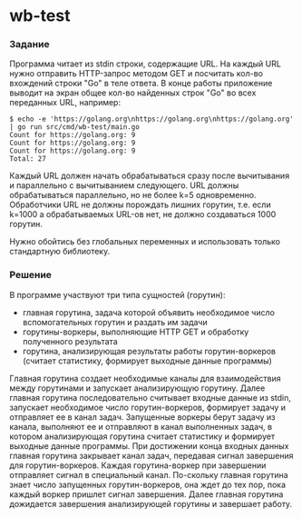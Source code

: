 # wb-test
### Задание

Программа читает из stdin строки, содержащие URL. На каждый URL нужно отправить HTTP-запрос методом GET и посчитать кол-во вхождений строки "Go" в теле ответа. В конце работы приложение выводит на экран общее кол-во найденных строк "Go" во всех переданных URL, например:

	$ echo -e 'https://golang.org\nhttps://golang.org\nhttps://golang.org' | go run src/cmd/wb-test/main.go
	Count for https://golang.org: 9
	Count for https://golang.org: 9
	Count for https://golang.org: 9
	Total: 27

Каждый URL должен начать обрабатываться сразу после вычитывания и параллельно с вычитыванием следующего. URL должны обрабатываться параллельно, но не более k=5 одновременно. Обработчики URL не должны порождать лишних горутин, т.е. если k=1000 а обрабатываемых URL-ов нет, не должно создаваться 1000 горутин.

Нужно обойтись без глобальных переменных и использовать только стандартную библиотеку.



### Решение
В программе участвуют три типа сущностей (горутин):
 - главная горутина, задача которой объявить необходимое число вспомогательных горутин и раздать им задачи
 - горутины-воркеры, выполняющие HTTP GET и обработку полученного результата
 - горутина, анализирующая результаты работы горутин-воркеров (считает статистику, формирует выходные данные программы)

Главная горутина создает необходимые каналы для взаимодействия между горутинами и запускает анализирующую горутину.
Далее главная горутина последовательно считывает входные данные из stdin, запускает необходимое число горутин-воркеров, формирует задачу и отправляет ее в канал задач.
Запущенные воркеры берут задачу из канала, выполняют ее и отправляют в канал выполненных задач, в котором анализирующая горутина считает статистику и формирует выходные данные программы.
При достижении конца входных данных главная горутина закрывает канал задач, передавая сигнал завершения для горутин-воркеров.
Каждая горутина-воркер при завершении отправляет сигнал в специальный канал.
По-скольку главная горутина знает число запущенных горутин-воркеров, она ждет до тех пор, пока каждый воркер пришлет сигнал завершения.
Далее главная горутина дожидается завершения анализирующей горутины и завершает работу.
